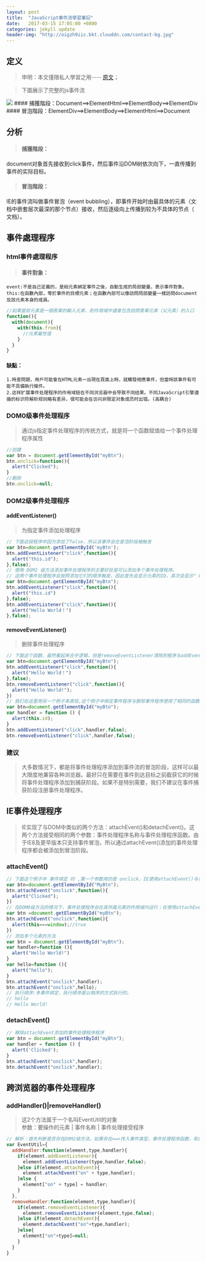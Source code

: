 ```yaml
---
layout: post
title:  "JavaScript事件流學習筆記"
date:   2017-03-15 17:05:00 +0800
categories: jekyll update
header-img: "http://oigzh9iic.bkt.clouddn.com/contact-bg.jpg"
---
```

## 定义
>申明：本文僅限私人學習之用---- [原文](http://www.cnblogs.com/blackwood/archive/2013/03/14/2959195.html)；

>下圖展示了完整的js事件流

<img src="http://images.cnblogs.com/cnblogs_com/blackwood/416364/o_eventpic.jpg"/>
#### 捕獲階段：Document==>ElementHtml==>ElementBody==>ElementDiv
#### 冒泡階段：ElementDiv==>ElementBody==>ElementHtml==>Document

## 分析
>#### 捕獲階段：
document对象首先接收到click事件，然后事件沿DOM树依次向下，一直传播到事件的实际目标。<br/>

>#### 冒泡階段：
IE的事件流叫做事件冒泡（event bubbling），即事件开始时由最具体的元素（文档中嵌套层次最深的那个节点）接收，然后逐级向上传播到较为不具体的节点（ 文档）。

## 事件處理程序
### html事件處理程序
>#### 事件對象：
    event:不是自己定義的，是給元素綁定事件之後，自動生成的局部變量，表示事件對象。
    this:在函數內部，等於事件的目標元素；在函數內部可以像訪問局部變量一樣訪問document及該元素本身的成員。
```js
//如果當前元素是一個表單的輸入元素，則作用域中還會包含訪問表單元素（父元素）的入口
function(){
  with(document){
    with(this.from){
      //元素屬性值
    }
  }
}
```

#### 缺點：
    1.時差問題，用戶可能會在HTML元素一出現在頁面上時，就觸發相應事件，但當時該事件有可能不具備執行條件。
    2.这样扩展事件处理程序的作用域链在不同浏览器中会导致不同结果。不同JavaScript引擎遵循的标识符解析规则略有差异，很可能会在访问非限定对象成员时出错。(高耦合)

### DOM0级事件处理程序
>通过js指定事件处理程序的传统方式，就是将一个函数赋值给一个事件处理程序属性
```js
//创建
var btn = document.getElementById("myBtn");
btn.onclick=function(){
  alert("Clicked");
}
//删除
btn.onclick=null;
```

### DOM2级事件处理程序
#### addEventListener()
>为指定事件添加处理程序
```js
// 下面这段程序中因为添加了false，所以该事件会在冒泡阶段被触发
var btn=document.getElementById('myBtn');
btn.addEventListener("click",function(){
  alert("this.id");
},false);
// 使用 DOM2 级方法添加事件处理程序的主要好处是可以添加多个事件处理程序。
// 这两个事件处理程序会按照添加它们的顺序触发，因此首先会显示元素的ID，其次会显示" Hello world!" 消息。
var btn=document.getElementById("myBtn");
btn.addEventListener("click",function(){
  alert("this.id")
},false);
btn.addEventListener("click",function(){
  alert("Hello World！")
},false);
```

#### removeEventListener()
>删除事件处理程序
```js
// 下面这个函数，虽然看起来合乎逻辑，但是removeEventListener清除的程序与addEventListener绑定的事件不是同一个
var btn=document.getElementById("myBtn");
btn.addEventListener("click",function(){
  alert("Hello World！")
},false);
btn.removeEventListener("click",function(){
  alert("Hello World!");
})
// 我们在这里用另一个例子来表现,这个例子中绑定事件程序与删除事件程序使用了相同的函数
var btn=document.getElementById("myBtn");
var handler = function () {
  alert(this.id);
}
btn.addEventListener("click",handler,false);
btn.removeEventListener("click",handler,false);
```

### 建议
>大多数情况下，都是将事件处理程序添加到事件流的冒泡阶段，这样可以最大限度地兼容各种浏览器。最好只在需要在事件到达目标之前截获它的时候将事件处理程序添加到捕获阶段。如果不是特别需要，我们不建议在事件捕获阶段注册事件处理程序。

## IE事件处理程序
>IE实现了与DOM中类似的两个方法：attachEvent()和detachEvent()。这两个方法接受相同的两个参数：事件处理程序名称与事件处理程序函数。由于IE8及更早版本只支持事件冒泡，所以通过attachEvent()添加的事件处理程序都会被添加到冒泡阶段。

### attachEvent()
```js
// 下面这个例子中 事件绑定 时 ,第一个参数用的是 onclick，IE使用attachEvent()与使用DOM0方法的主要区别在于处理程序的作用域。
var btn=document.getElementById("MyBtn");
btn.attachEvent("onclick",function(){
  alert("Clicked");
})
// 在DOM0级方法的情况下，事件处理程序会在其所属元素的作用域内运行；在使用attachEvent()方法的情况下，事件处理程序会在 全局作用域中运行，因此this等于windows。
var btn =document.getElementById("myBtn");
btn.attachEvent("onclick",function(){
  alert(this===window);//true
})
// 添加多个元素的方法
var btn = document.getElementById("myBtn");
var handler=function (){
  alert("Hello World!")
}
var hello=function (){
  alert("hello");
}
btn.attachEvent("onclick",handler);
btn.attachEvent("onclick",hello);
// 执行顺序:多事件绑定，执行顺序是以倒序的方式执行的。
// hello
// Hello World!
```

### detachEvent()
```js
// 移除attachEvent添加的事件处理程序程序
var btn = document.getElementById("myBtn");
var handler = function () {
  alert('Clicked');
}
btn.attachEvent("onclick",handler);
btn.detachEvent("onclick",handler);
```

## 跨浏览器的事件处理程序

### addHandler()|removeHandler()
>这2个方法属于一个名叫EventUtil的对象<br/>
参数：要操作的元素 | 事件名称 | 事件处理接受程序
```js
// 解析：首先判断是否存在DOM2级方法，如果存在==>传入事件类型，事件处理程序函数，和第三个参数方法false（表示冒泡阶段），如果存在的是IE的方法，就采用第二种方法，为了兼容IE8及跟早的版本，此时的时间类型必须加上"on"前缀。最后一种是DOm0级方法，现代的浏览器，一般
var EventUtil={
  addHandler:function(element,type,handler){
    if(element.addEventListener){
      element.addEventListener(type,handler,false);
    }else if(element.attachEvent){
      element.attachEvent("on" + type,handler);
    }else {
      element["on" + type] = handler;
    }
  },
  removeHandler:function(element,type,handler){
    if(element.removeEventListener){
      element.removeEventListener(element,type,false);
    }else if(element.detachEvent){
      element.detachEvent("on"+type,handler);
    }else{
      element["on"+type]=null;
    }
  }
}
```